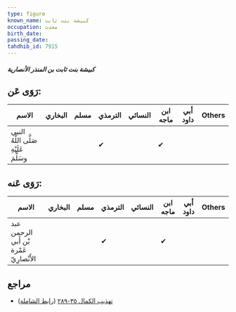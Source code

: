 ```yaml
---
type: figure
known_name: كبيشة بنت ثابت
occupation: محدث
birth_date:
passing_date:
tahdhib_id: 7915
---
```

##### كبيشة بنت ثابت بن المنذر الأنصارية

## رَوَى عَن:
| الاسم                                  | البخاري | مسلم | الترمذي | النسائي | ابن ماجه | أبي داود | Others |
| -------------------------------------- | ------- | ---- | ------- | ------- | -------- | -------- | ------ |
| النبي صَلَّى اللَّهُ عَلَيْهِ وسَلَّمَ |         |      | ✔       |         | ✔        |          |        |
## رَوَى عَنه:
| الاسم                                   | البخاري | مسلم | الترمذي | النسائي | ابن ماجه | أبي داود | Others |
| --------------------------------------- | ------- | ---- | ------- | ------- | -------- | -------- | ------ |
| عبد الرحمن بْن أَبي عَمْرة الأَنْصارِيّ |         |      | ✔       |         | ✔        |          |        |
## مراجع
- [تهذيب الكمال ٣٥-٢٨٩](obsidian://open?vault=Tahdhib-al-Kamal&file=Figures/٧٩١٥-كبيشة%20بنت%20ثابت%20بن%20المنذر%20الأنصارية) ([رابط الشاملة](https://shamela.ws/book/3722/18888))